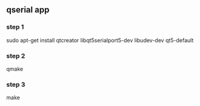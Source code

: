 ## qserial app

### step 1
sudo apt-get install qtcreator libqt5serialport5-dev libudev-dev qt5-default
### step 2
qmake 
### step 3
make